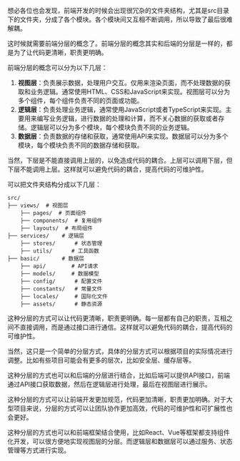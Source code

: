 想必各位也会发现，前端开发的时候会出现很冗杂的文件夹结构，尤其是src目录下的文件夹，分成了各个模块。各个模块间又互相不断调用，所以导致了最后很难解耦。

这时候就需要前端分层的概念了。前端分层的概念其实和后端的分层是一样的，都是为了让代码更清晰，职责更明确。

前端分层的概念可以分为以下几层：

1. **视图层**：负责展示数据，处理用户交互。仅用来渲染页面，而不处理数据的获取和业务逻辑。通常使用HTML、CSS和JavaScript来实现。视图层可以分为多个组件，每个组件负责不同的页面或功能。
2. **逻辑层**：负责处理业务逻辑，通常使用JavaScript或者TypeScript来实现。主要用来编写业务逻辑，进行数据的处理和计算，而不关心数据的获取或者存储。逻辑层可以分为多个模块，每个模块负责不同的业务逻辑。
3. **数据层**：负责数据的存储和获取，通常使用API来实现。数据层可以分为多个模块，每个模块负责不同的数据存储和获取。

当然，下层是不能直接调用上层的，以免造成代码的耦合。上层可以调用下层，但下层不能调用上层。这样就可以避免代码的耦合，提高代码的可维护性。

可以把文件夹结构分成以下几层：

```
src/
├── views/  # 视图层
    ├── pages/  # 页面组件
    ├── components/  # 复用组件
    ├── layouts/  # 布局组件
├── services/    # 逻辑层
    ├── stores/      # 状态管理
    ├── utils/      # 工具函数
├── basic/       # 数据层
    ├── api/        # API请求
    ├── models/     # 数据模型
    ├── config/      # 配置文件
    ├── constants/   # 常量文件
    ├── locales/     # 国际化文件
    ├── assets/      # 静态资源
```

这种分层的方式可以让代码更清晰，职责更明确。每一层都有自己的职责，互相之间不直接调用，而是通过接口进行通信。这样就可以避免代码的耦合，提高代码的可维护性。

当然，这只是一个简单的分层方式，具体的分层方式可以根据项目的实际情况进行调整。比如有些项目可能会有更多的层次，比如安全层、缓存层等。

这种分层的方式也可以和后端的分层进行结合，比如后端可以提供API接口，前端通过API接口获取数据，然后在逻辑层进行处理，最后在视图层进行展示。

这种分层的方式可以让前端开发更加规范，代码更加清晰，职责更加明确。对于大型项目来说，分层的方式可以让团队协作更加高效，代码的可维护性和可扩展性也会更好。

这种分层的方式也可以和前端框架结合使用，比如React、Vue等框架都支持组件化开发，可以很方便地实现视图层的分层。而逻辑层和数据层可以通过服务、状态管理等方式进行实现。